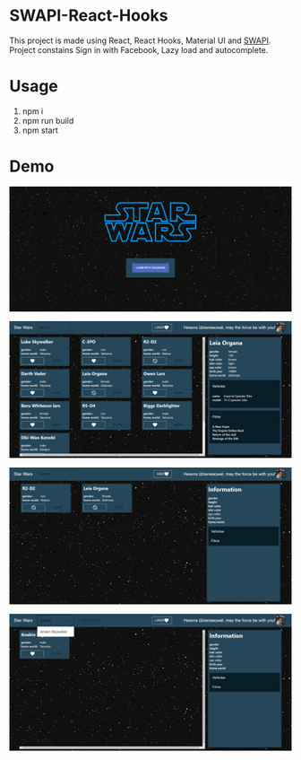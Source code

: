 # SWAPI-React-Hooks

This project is made using React, React Hooks, Material UI and [SWAPI](https://swapi.dev/).
Project constains Sign in with Facebook, Lazy load and autocomplete.

# Usage
1. npm i
2. npm run build
3. npm start

# Demo
![photo](pictures/1.JPG)

![photo](pictures/2.jpg)

![photo](pictures/3.jpg)

![photo](pictures/4.jpg)
